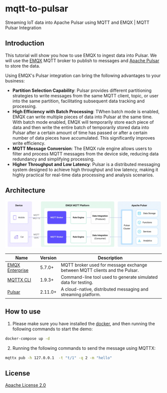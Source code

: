 # mqtt-to-pulsar

Streaming IoT data into Apache Pulsar using MQTT and EMQX | MQTT Pulsar Integration

## Introduction

This tutorial will show you how to use EMQX to ingest data into Pulsar. We will use the [EMQX](https://www.emqx.io/) MQTT broker to publish to messages and [Apache Pulsar](https://pulsar.apache.org/) to store the data.

Using EMQX's Pulsar integration can bring the following advantages to your business:

- **Partition Selection Capability**: Pulsar provides different partitioning strategies to write messages from the same MQTT client, topic, or user into the same partition, facilitating subsequent data tracking and processing. 
- **High Efficiency with Batch Processing**: TWhen batch mode is enabled, EMQX can write multiple pieces of data into Pulsar at the same time. With batch mode enabled, EMQX will temporarily store each piece of data and then write the entire batch of temporarily stored data into Pulsar after a certain amount of time has passed or after a certain number of data pieces have accumulated. This significantly improves write efficiency.
- **MQTT Message Conversion**: The EMQX rule engine allows users to filter and process MQTT messages from the device side, reducing data redundancy and simplifying processing.
- **Higher Throughput and Low Latency**: Pulsar is a distributed messaging system designed to achieve high throughput and low latency, making it highly practical for real-time data processing and analysis scenarios. 

## Architecture

![MQTT to Pulsar Architecture](./image/mqtt-to-pulsar.png)

| Name      | Version | Description                                                                      |
| --------- | ------- | -------------------------------------------------------------------------------- |
| [EMQX Enterprise](https://www.emqx.com/en/products/emqx)      | 5.7.0+  | MQTT broker used for message exchange between MQTT clients and the Pulsar. |
| [MQTTX CLI](https://mqttx.app/cli) | 1.9.3+  | Command-line tool used to generate simulated data for testing.        |
| [Pulsar](https://pulsar.apache.org/)     | 2.11.0+  | A cloud-native, distributed messaging and streaming platform.          |

## How to use

1. Please make sure you have installed the [docker](https://www.docker.com/), and then running the following commands to start the demo:

  ```bash
  docker-compose up -d
  ```

2. Running the following commands to send the message using MQTTX:

  ```bash
  mqttx pub -h 127.0.0.1  -t "t/1" -q 2 -m "hello"
  ```

## License

[Apache License 2.0](./LICENSE)